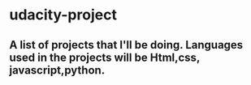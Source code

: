 # udacity-project
## A list of projects that I'll be doing. Languages used in the projects will be Html,css, javascript,python.
